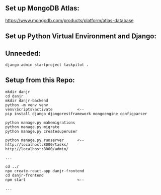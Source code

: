 
## Set up MongoDB Atlas:

https://www.mongodb.com/products/platform/atlas-database




## Set up Python Virtual Environment and Django:

## Unneeded:
```
django-admin startproject taskpilot . 
```

## Setup from this Repo:
``` 
mkdir danjr
cd danjr
mkdir danjr-backend
python -m venv venv
venv\Scripts\activate			<--
pip install django djangorestframework mongoengine configparser

python manage.py makemigrations
python manage.py migrate
python manage.py createsuperuser

python manage.py runserver		<--
http://localhost:8000/tasks/
http://localhost:8000/admin/

...

cd ../
npx create-react-app danjr-frontend
cd danjr-frontend
npm start 						<--

...


``` 


